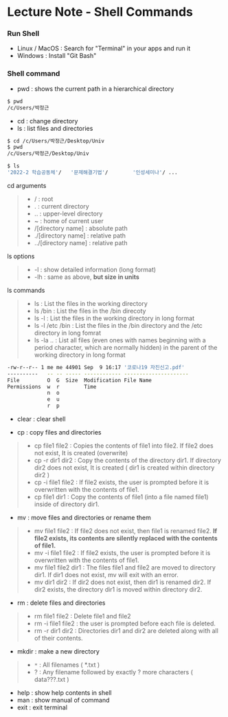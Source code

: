 # Lecture Note - Shell Commands

### Run Shell
- Linux / MacOS : Search for "Terminal" in your apps and run it
- Windows : Install "Git Bash"

### Shell command

- pwd : shows the current path in a hierarchical directory
```sh
$ pwd
/c/Users/박정근
```

- cd : change directory
- ls : list files and directories

```sh
$ cd /c/Users/박정근/Desktop/Univ
$ pwd
/c/Users/박정근/Desktop/Univ

$ ls
'2022-2 학습공동체'/   '문제해결기법'/        '인성세미나'/ ...
```

cd arguments
> - / : root
> - . : current directory
> - .. : upper-level directory
> - ~ : home of current user
> - /[directory name] : absolute path
> - ./[directory name] : relative path
> - ../[directory name] : relative path

ls options
> - -l : show detailed information (long format)
> - -lh : same as above, **but size in units**

ls commands
> - ls : List the files in the working directory
> - ls /bin : List the files in the /bin direcoty 
> - ls -l : List the files in the working directory in long format
> - ls -l /etc /bin : List the files in the /bin directory and the /etc directory in long fomrat
> - ls -la .. : List all files (even ones with names beginning with a period character, which are normally hidden) in the parent of the working directory in long format

```sh
-rw-r--r-- 1 me me 44901 Sep  9 16:17 '코로나19 자진신고.pdf'
----------   -- -- ----- ------------ ---------------------
File         O  G  Size  Modification File Name
Permissions  w  r        Time
             n  o
             e  u
             r  p

```

- clear : clear shell

- cp : copy files and directories
> - cp file1 file2 : Copies the contents of file1 into file2. If file2 does not exist, It is created (overwrite)
> - cp -r dir1 dir2 : Copy the contents of the directory dir1. If directory dir2 does not exist, It is created ( dir1 is created within directory dir2 )
> - cp -i file1 file2 : If file2 exists, the user is prompted before it is overwritten with the contents of file1.
> - cp file1 dir1 : Copy the contents of file1 (into a file named file1) inside of directory dir1.

- mv : move files and directories or rename them
> - mv file1 file2 : If file2 does not exist, then file1 is renamed file2. **If file2 exists, its contents are silently replaced with the contents of file1.**
> - mv -i file1 file2 : If file2 exists, the user is prompted before it is overwritten with the contents of file1.
> - mv file1 file2 dir1 : The files file1 and file2 are moved to directory dir1. If dir1 does not exist, mv will exit with an error.
> - mv dir1 dir2 : If dir2 does not exist, then dir1 is renamed dir2. If dir2 exists, the directory dir1 is moved within directory dir2.

- rm : delete files and directories
> - rm file1 file2 : Delete file1 and file2
> - rm -i file1 file2 : the user is prompted before each file is deleted.
> - rm -r dir1 dir2 : Directories dir1 and dir2 are deleted along with all of their contents.

- mkdir : make a new directory
> - `*` : All filenames ( *.txt )
> - ? : Any filename followed by exactly ? more characters ( data???.txt )

- help : show help contents in shell
- man : show manual of command
- exit : exit terminal

